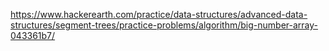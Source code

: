 https://www.hackerearth.com/practice/data-structures/advanced-data-structures/segment-trees/practice-problems/algorithm/big-number-array-043361b7/
